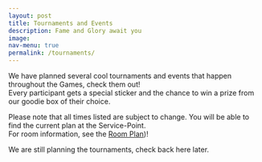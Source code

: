 ```yaml
---
layout: post
title: Tournaments and Events
description: Fame and Glory await you
image: 
nav-menu: true
permalink: /tournaments/
---
```


We have planned several cool tournaments and events that happen throughout the Games, check them out!<br>
Every participant gets a special sticker and the chance to win a prize from our goodie box of their choice.

Please note that all times listed are subject to change. You will be able to find the current plan at the Service-Point.<br>
For room information, see the <a class="dotted" href="https://games.oeh.jku.at/rooms/">Room Plan</a>)!

We are still planning the tournaments, check back here later.

